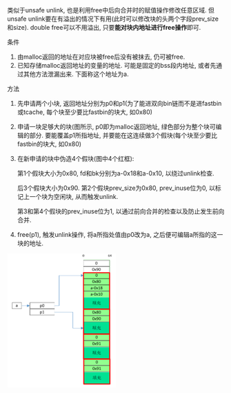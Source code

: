 类似于unsafe unlink, 也是利用free中后向合并时的赋值操作修改任意区域. 但unsafe unlink要在有溢出的情况下有用(此时可以修改块的头两个字段prev_size和size). double free可以不用溢出, 只要**能对块内地址进行free操作**即可.

条件

1. 由malloc返回的地址在对应块被free后没有被抹去, 仍可被free.
2. 已知存储malloc返回地址的变量的地址. 可能是固定的bss段内地址, 或者先通过其他方法泄漏出来. 下面称这个地址为a.

方法

1. 先申请两个小块, 返回地址分别为p0和p1(为了能进双向bin链而不是进fastbin或tcache, 每个块至少要比fastbin的块大, 如0x80)
2. 申请一块足够大的块(图所示, p0即为malloc返回地址, 绿色部分为整个块可编辑的部分. 要能覆盖p1所指地址, 并要能在这连续做3个假块(每个块至少要比fastbin的块大, 如0x80)
3. 在新申请的块中伪造4个假块(图中4个红框): 
    
    第1个假块大小为0x80, fd和bk分别为a-0x18和a-0x10, 以绕过unlink检查.

    后3个假块大小为0x90. 第2个假块prev_size为0x80, prev_inuse位为0, 以标记上一个块为空闲块, 从而触发unlink.

    第3和第4个假块的prev_inuse位为1, 以通过前向合并的检查以及防止发生前向合并.
4. free(p1), 触发unlink操作, 将a所指处值由p0改为a, 之后便可编辑a所指的这一块的地址.

<img alt="why1" src="./double_free.jpg" width="50%" height="50%">
